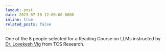 ```yaml
---
layout: post
date: 2023-07-10 12:00:00-0000
inline: true
related_posts: false
---
```


One of the 8 people selected for a Reading Course on LLMs instructed by [Dr. Lovekesh Vig](https://sites.google.com/site/lovekeshhome/) from TCS Research.
